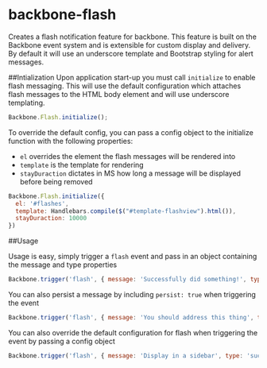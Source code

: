 backbone-flash
==============

Creates a flash notification feature for backbone. This feature is built on the Backbone event system and is extensible for custom display and delivery. By default it will use an underscore template and Bootstrap styling for alert messages.

##Intialization
Upon application start-up you must call `initialize` to enable flash messaging. This will use the default configuration which attaches flash messages to the HTML body element and will use underscore templating.

```javascript
Backbone.Flash.initialize();
```

To override the default config, you can pass a config object to the initialize function with the following properties:
* `el` overrides the element the flash messages will be rendered into
* `template` is the template for rendering
* `stayDuraction` dictates in MS how long a message will be displayed before being removed

```javascript
Backbone.Flash.initialize({
  el: '#flashes',
  template: Handlebars.compile($("#template-flashview").html()),
  stayDuraction: 10000
})
```

##Usage

Usage is easy, simply trigger a `flash` event and pass in an object containing the message and type properties

```javascript
Backbone.trigger('flash', { message: 'Successfully did something!', type: 'success' });
```

You can also persist a message by including `persist: true` when triggering the event

```javascript
Backbone.trigger('flash', { message: 'You should address this thing', type: 'info' });
```

You can also override the default configuration for flash when triggering the event by passing a config object

```javascript
Backbone.trigger('flash', { message: 'Display in a sidebar', type: 'success' }, { el: $("#sidebar") });
```


